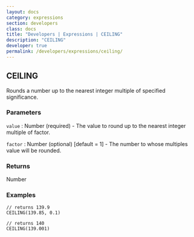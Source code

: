 ```yaml
---
layout: docs
category: expressions
section: developers
class: docs
title: "Developers | Expressions | CEILING"
description: "CEILING"
developer: true
permalink: /developers/expressions/ceiling/
---
```


## CEILING

Rounds a number up to the nearest integer multiple of specified significance.

### Parameters
`value` : Number (required) - The value to round up to the nearest integer multiple of factor.

`factor` : Number (optional)  [default = 1] - The number to whose multiples value will be rounded.

### Returns
Number

### Examples
```
// returns 139.9
CEILING(139.85, 0.1)
```

```
// returns 140
CEILING(139.001)
```